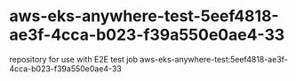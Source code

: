 # aws-eks-anywhere-test-5eef4818-ae3f-4cca-b023-f39a550e0ae4-33
repository for use with E2E test job aws-eks-anywhere-test:5eef4818-ae3f-4cca-b023-f39a550e0ae4-33

